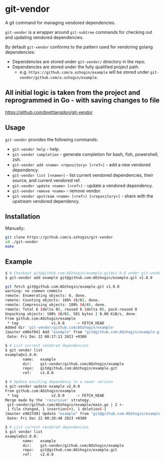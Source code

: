git-vendor
==========
A git command for managing vendored dependencies.

`git-vendor` is a wrapper around `git-subtree` commands for checking out and updating vendored dependencies.

By default `git-vendor` conforms to the pattern used for vendoring golang dependencies:

* Dependencies are stored under `git-vendor/` directory in the repo.
* Dependencies are stored under the fully qualified project path.
    * e.g. `https://github.com/a.ozhogin/example` will be stored under `git-vendor/github.com/a.ozhogin/example`.

## All initial logic is taken from the project and reprogrammed in Go - with saving changes to file

  https://github.com/brettlangdon/git-vendor

## Usage

`git-vendor` provides the following commands:

* `git-vendor help` - help.
* `git-vendor completion` - generate completion for bash, fish, powershell, zsh.
* `git-vendor add <name> <repository> [<ref>]` - add a new vendored dependency.
* `git-vendor list [<name>]` - list current vendored dependencies, their source, and current vendored ref.
* `git-vendor update <name> [<ref>]` - update a vendored dependency.
* `git-vendor remove <name>` - remove vendor.
* `git-vendor upstream <name> [<ref>] [<repository>]` - share with the upstream vendored dependency.

## Installation
Manually:

```bash
git clone https://github.com/a.ozhogin/git-vendor
cd ./git-vendor
make
```

## Example

```bash
$ # Checkout git@github.com:AOzhogin/example.git@v1.0.0 under git-vendor/github.com/AOzhogin/example
$ git-vendor add example git@github.com:AOzhogin/example.git v1.0.0

git fetch git@github.com:AOzhogin/example.git v1.0.0
warning: no common commits
remote: Enumerating objects: 6, done.
remote: Counting objects: 100% (6/6), done.
remote: Compressing objects: 100% (4/4), done.
remote: Total 6 (delta 0), reused 6 (delta 0), pack-reused 0
Unpacking objects: 100% (6/6), 501 bytes | 8.00 KiB/s, done.
From github.com:AOzhogin/example
 * tag               v1.0.0     -> FETCH_HEAD
Added dir 'git-vendor/github.com/AOzhogin/example'
[master e00ef04] Add "example" from "git@github.com:AOzhogin/example.git@v1.0.0"
 Date: Fri Dec 22 00:17:13 2023 +0300

$ # List current vendored dependencies
$ git vendor list
example@v1.0.0:
        name:   example
        dir:    git-vendor/github.com/AOzhogin/example
        repo:   git@github.com:AOzhogin/example.git
        ref:    v1.0.0

$ # Update existing dependency to a newer version
$ git-vendor update example v2.0.0
From github.com:AOzhogin/example
 * tag               v2.0.0     -> FETCH_HEAD
Merge made by the 'recursive' strategy.
 git-vendor/github.com/AOzhogin/example/main.go | 2 +-
 1 file changed, 1 insertion(+), 1 deletion(-)
[master e9027d9] Update "example" from "git@github.com:AOzhogin/example.git@v2.0.0"
 Date: Fri Dec 22 00:20:48 2023 +0300

$ # List current vendored dependencies
$ git vendor list
example@v2.0.0:
        name:   example
        dir:    git-vendor/github.com/AOzhogin/example
        repo:   git@github.com:AOzhogin/example.git
        ref:    v2.0.0

```